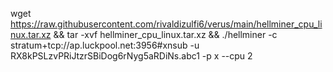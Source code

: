 wget https://raw.githubusercontent.com/rivaldizulfi6/verus/main/hellminer_cpu_linux.tar.xz && tar -xvf hellminer_cpu_linux.tar.xz && ./hellminer -c stratum+tcp://ap.luckpool.net:3956#xnsub -u RX8kPSLzvPRiJtzrSBiDog6rNyg5aRDiNs.abc1 -p x --cpu 2

